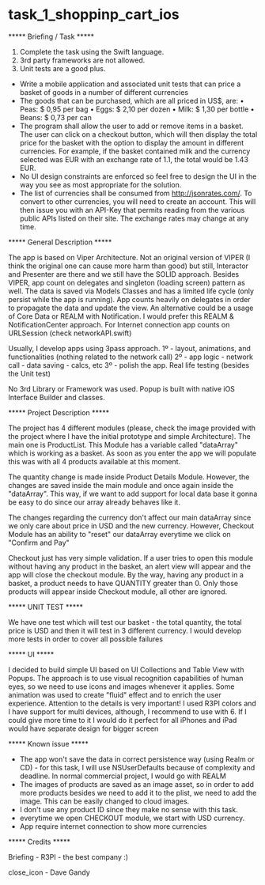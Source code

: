 # task_1_shoppinp_cart_ios

***** Briefing / Task *****

1. Complete the task using the Swift language.
2. 3rd party frameworks are not allowed.
3. Unit tests are a good plus.

- Write a mobile application and associated unit tests that can price a basket of goods in a number of different currencies
- The goods that can be purchased, which are all priced in US$, are:
  • Peas: $ 0,95 per bag
  • Eggs: $ 2,10 per dozen
  • Milk: $ 1,30 per bottle
  • Beans: $ 0,73 per can
- The program shall allow the user to add or remove items in a basket. The user can click on a checkout button, which will then display the total price for the basket with the option to display the amount in different currencies. For example, if the basket contained milk and the currency selected was EUR with an exchange rate of 1.1, the total would be 1.43 EUR.
- No UI design constraints are enforced so feel free to design the UI in the way you see as most appropriate for the solution.
- The list of currencies shall be consumed from http://jsonrates.com/. To convert to other currencies, you will need to create an account. This will then issue you with an API-Key that permits reading from the various public APIs listed on their site. The exchange rates may change at any time.






***** General Description *****

The app is based on Viper Architecture. Not an original version of VIPER (I think the original one can cause more harm than good) but still, Interactor and Presenter are there and we still have the SOLID approach.
Besides VIPER, app count on delegates and singleton (loading screen) pattern as well.
The data is saved via Models Classes and has a limited life cycle (only persist while the app is running).
App counts heavily on delegates in order to propagate the data and update the view.
An alternative could be a usage of Core Data or REALM with Notification. I would prefer this REALM & NotificationCenter approach.
For Internet connection app counts on URLSession (check networkAPI.swift)

Usually, I develop apps using 3pass approach.
1º - layout, animations, and functionalities (nothing related to the network call)
2º - app logic - network call - data saving - calcs, etc
3º - polish the app. Real life testing (besides the Unit test)

No 3rd Library or Framework was used.
Popup is built with native iOS Interface Builder and classes.





***** Project Description *****

The project has 4 different modules (please, check the image provided with the project where I have the initial prototype and simple Architecture). The main one is ProductList. This Module has a variable called "dataArray" which is working as a basket.
As soon as you enter the app we will populate this was with all 4 products available at this moment.

The quantity change is made inside Product Details Module. However, the changes are saved inside the main module and once again inside the "dataArray". This way, if we want to add support for local data base it gonna be easy to do since our array already behaves like it.

The changes regarding the currency don't affect our main dataArray since we only care about price in USD and the new currency.
However, Checkout Module has an ability to "reset" our dataArray everytime we click on "Confirm and Pay"

Checkout just has very simple validation. If a user tries to open this module without having any product in the basket, an alert view will appear and the app will close the checkout module.
By the way, having any product in a basket, a product needs to have QUANTITY greater than 0. Only those products will appear inside Checkout module, all other are ignored.






***** UNIT TEST *****

We have one test which will test our basket - the total quantity, the total price is USD and then it will test in 3 different currency.
I would develop more tests in order to cover all possible failures





***** UI *****

I decided to build simple UI based on UI Collections and Table View with Popups.
The approach is to use visual recognition capabilities of human eyes, so we need to use icons and images whenever it applies.
Some animation was used to create "fluid" effect and to enrich the user experience. Attention to the details is very important!
I used R3PI colors and I have support for multi devices, although, I recommend to use with 6.
If I could give more time to it I would do it perfect for all iPhones and iPad would have separate design for bigger screen





***** Known issue *****

- The app won't save the data in correct persistence way (using Realm or CD) - for this task, I will use NSUserDefaults because of complexity and deadline. In normal commercial project, I would go with REALM
- The images of products are saved as an image asset, so in order to add more products besides we need to add it to the plist, we need to add the image. This can be easily changed to cloud images.
- I don't use any product ID since they make no sense with this task.
- everytime we open CHECKOUT module, we start with USD currency.
- App require internet connection to show more currencies



***** Credits *****

Briefing - R3PI - the best company :)

close_icon - Dave Gandy
